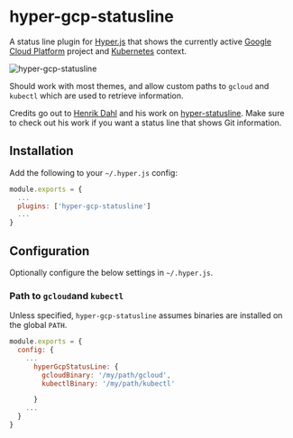hyper-gcp-statusline
====================

A status line plugin for [Hyper.js](https://hyper.is/) that shows the currently active [Google Cloud Platform](https://cloud.google.com/) project and [Kubernetes](https://kubernetes.io) context.

![hyper-gcp-statusline](https://user-images.githubusercontent.com/3009167/48673267-076fc580-eb40-11e8-95f7-cfa4b3b4d345.png "hyper-gcp-statusline")

Should work with most themes, and allow custom paths to `gcloud` and `kubectl` which are used to retrieve information.

Credits go out to [Henrik Dahl](https://github.com/henrikdahl) and his work on [hyper-statusline](https://github.com/henrikdahl/hyper-statusline). Make sure to check out his work if you want a status line that shows Git information.

## Installation

Add the following to your `~/.hyper.js` config:

```javascript
module.exports = {
  ...
  plugins: ['hyper-gcp-statusline']
  ...
}
```

## Configuration

Optionally configure the below settings in `~/.hyper.js`.

### Path to `gcloud`and `kubectl`
Unless specified, `hyper-gcp-statusline` assumes binaries are installed on the global `PATH`.

```javascript
module.exports = {
  config: {
    ...
      hyperGcpStatusLine: {
        gcloudBinary: '/my/path/gcloud',
        kubectlBinary: '/my/path/kubectl'

      }
    ...
  }
}
```